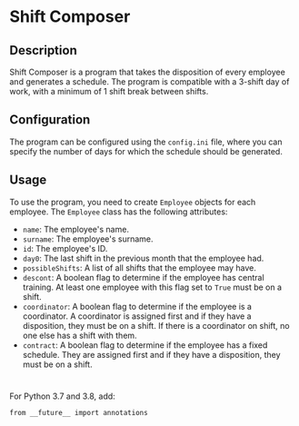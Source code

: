 # Shift Composer

## Description
Shift Composer is a program that takes the disposition of every employee and generates a schedule. The program is compatible with a 3-shift day of work, with a minimum of 1 shift break between shifts.

## Configuration
The program can be configured using the `config.ini` file, where you can specify the number of days for which the schedule should be generated.

## Usage
To use the program, you need to create `Employee` objects for each employee. The `Employee` class has the following attributes:
- `name`: The employee's name.
- `surname`: The employee's surname.
- `id`: The employee's ID.
- `day0`: The last shift in the previous month that the employee had.
- `possibleShifts`: A list of all shifts that the employee may have.
- `descont`: A boolean flag to determine if the employee has central training. At least one employee with this flag set to `True` must be on a shift.
- `coordinator`: A boolean flag to determine if the employee is a coordinator. A coordinator is assigned first and if they have a disposition, they must be on a shift. If there is a coordinator on shift, no one else has a shift with them.
- `contract`: A boolean flag to determine if the employee has a fixed schedule. They are assigned first and if they have a disposition, they must be on a shift.
#
For Python 3.7 and 3.8, add:

`from __future__ import annotations`

